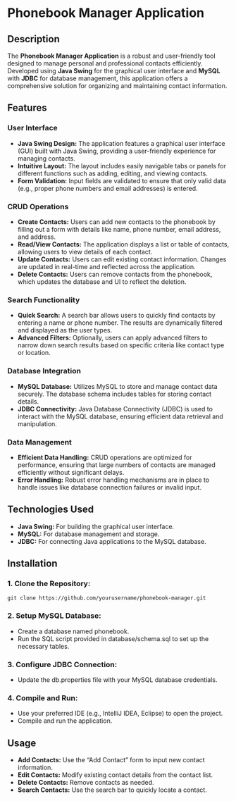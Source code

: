 # Phonebook Manager Application

## Description
The **Phonebook Manager Application** is a robust and user-friendly tool designed to manage personal and professional contacts efficiently. Developed using **Java Swing** for the graphical user interface and **MySQL** with **JDBC** for database management, this application offers a comprehensive solution for organizing and maintaining contact information.

## Features
### **User Interface**
- **Java Swing Design:** The application features a graphical user interface (GUI) built with Java Swing, providing a user-friendly experience for managing contacts.
- **Intuitive Layout:** The layout includes easily navigable tabs or panels for different functions such as adding, editing, and viewing contacts.
- **Form Validation:** Input fields are validated to ensure that only valid data (e.g., proper phone numbers and email addresses) is entered.

### **CRUD Operations**
- **Create Contacts:** Users can add new contacts to the phonebook by filling out a form with details like name, phone number, email address, and address.
- **Read/View Contacts:** The application displays a list or table of contacts, allowing users to view details of each contact.
- **Update Contacts:** Users can edit existing contact information. Changes are updated in real-time and reflected across the application.
- **Delete Contacts:** Users can remove contacts from the phonebook, which updates the database and UI to reflect the deletion.

### **Search Functionality**
- **Quick Search:** A search bar allows users to quickly find contacts by entering a name or phone number. The results are dynamically filtered and displayed as the user types.
- **Advanced Filters:** Optionally, users can apply advanced filters to narrow down search results based on specific criteria like contact type or location.

### **Database Integration**
- **MySQL Database:** Utilizes MySQL to store and manage contact data securely. The database schema includes tables for storing contact details.
- **JDBC Connectivity:** Java Database Connectivity (JDBC) is used to interact with the MySQL database, ensuring efficient data retrieval and manipulation.

### **Data Management**
- **Efficient Data Handling:** CRUD operations are optimized for performance, ensuring that large numbers of contacts are managed efficiently without significant delays.
- **Error Handling:** Robust error handling mechanisms are in place to handle issues like database connection failures or invalid input.


## Technologies Used
- **Java Swing:** For building the graphical user interface.
- **MySQL:** For database management and storage.
- **JDBC:** For connecting Java applications to the MySQL database.


## Installation
### 1. Clone the Repository:
```git clone https://github.com/yourusername/phonebook-manager.git```

### 2. Setup MySQL Database:
- Create a database named phonebook.
- Run the SQL script provided in database/schema.sql to set up the necessary tables.

### 3. Configure JDBC Connection:
- Update the db.properties file with your MySQL database credentials.

### 4. Compile and Run:
- Use your preferred IDE (e.g., IntelliJ IDEA, Eclipse) to open the project.
- Compile and run the application.


## Usage
- **Add Contacts:** Use the “Add Contact” form to input new contact information.
- **Edit Contacts:** Modify existing contact details from the contact list.
- **Delete Contacts:** Remove contacts as needed.
- **Search Contacts:** Use the search bar to quickly locate a contact.
